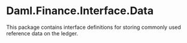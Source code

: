 # Daml.Finance.Interface.Data

This package contains interface definitions for storing commonly used reference data on the ledger.
